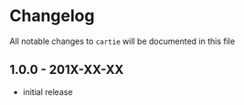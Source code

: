 # Changelog

All notable changes to `cartie` will be documented in this file

## 1.0.0 - 201X-XX-XX

- initial release
